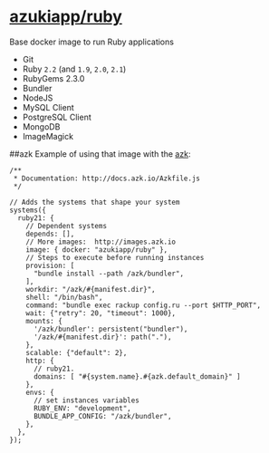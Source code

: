 [azukiapp/ruby](https://registry.hub.docker.com/u/azukiapp/ruby/)
================

Base docker image to run Ruby applications

- Git
- Ruby `2.2` (and `1.9`, `2.0`, `2.1`)
- RubyGems 2.3.0
- Bundler
- NodeJS
- MySQL Client
- PostgreSQL Client
- MongoDB
- ImageMagick

##azk
Example of using that image with the [azk](http://azk.io):

```
/**
 * Documentation: http://docs.azk.io/Azkfile.js
 */

// Adds the systems that shape your system
systems({
  ruby21: {
    // Dependent systems
    depends: [],
    // More images:  http://images.azk.io
    image: { docker: "azukiapp/ruby" },
    // Steps to execute before running instances
    provision: [
      "bundle install --path /azk/bundler",
    ],
    workdir: "/azk/#{manifest.dir}",
    shell: "/bin/bash",
    command: "bundle exec rackup config.ru --port $HTTP_PORT",
    wait: {"retry": 20, "timeout": 1000},
    mounts: {
      '/azk/bundler': persistent("bundler"),
      '/azk/#{manifest.dir}': path("."),
    },
    scalable: {"default": 2},
    http: {
      // ruby21.
      domains: [ "#{system.name}.#{azk.default_domain}" ]
    },
    envs: {
      // set instances variables
      RUBY_ENV: "development",
      BUNDLE_APP_CONFIG: "/azk/bundler",
    },
  },
});

```
